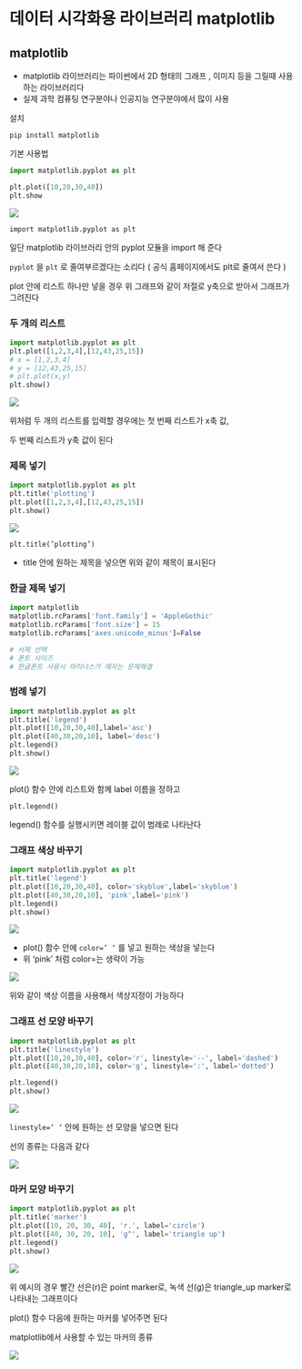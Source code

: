 # 데이터 시각화용 라이브러리 matplotlib

## matplotlib

- matplotlib 라이브러리는 파이썬에서 2D 형태의 그래프 , 이미지 등을 그릴때 사용하는 라이브러리다
- 실제 과학 컴퓨팅 연구분야나 인공지능 연구분야에서 많이 사용

설치

`pip install matplotlib`

기본 사용법

```python
import matplotlib.pyplot as plt

plt.plot([10,20,30,40])
plt.show
```

<img src="https://github.com/KKYHH/Python/blob/main/image/%EB%8D%B0%EC%9D%B4%ED%84%B0%20%EC%8B%9C%EA%B0%81%ED%99%94%EC%9A%A9%20%EB%9D%BC%EC%9D%B4%EB%B8%8C%EB%9F%AC%EB%A6%AC%20matplotlib/%EB%8D%B0%EC%9D%B4%ED%84%B0%20%EC%8B%9C%EA%B0%81%ED%99%94%EC%9A%A9%20%EB%9D%BC%EC%9D%B4%EB%B8%8C%EB%9F%AC%EB%A6%AC%20matplotlib_0.png?raw=true">

`import matplotlib.pyplot as plt`

일단 matplotlib 라이브러리 안의 pyplot 모듈을 import 해 준다

`pyplot` 을 `plt` 로 줄여부르겠다는 소리다 ( 공식 홈페이지에서도 plt로 줄여서 쓴다 )

plot 안에 리스트 하나만 넣을 경우 위 그래프와 같이 저절로 y축으로 받아서 그래프가 그려진다

### 두 개의 리스트

```python
import matplotlib.pyplot as plt
plt.plot([1,2,3,4],[12,43,25,15])
# x = [1,2,3,4]
# y = [12,43,25,15]
# plt.plot(x,y)
plt.show()
```

<img src="https://github.com/KKYHH/Python/blob/main/image/%EB%8D%B0%EC%9D%B4%ED%84%B0%20%EC%8B%9C%EA%B0%81%ED%99%94%EC%9A%A9%20%EB%9D%BC%EC%9D%B4%EB%B8%8C%EB%9F%AC%EB%A6%AC%20matplotlib/%EB%8D%B0%EC%9D%B4%ED%84%B0%20%EC%8B%9C%EA%B0%81%ED%99%94%EC%9A%A9%20%EB%9D%BC%EC%9D%B4%EB%B8%8C%EB%9F%AC%EB%A6%AC%20matplotlib_1.png?raw=true">

위처럼 두 개의 리스트를 입력할 경우에는 첫 번째 리스트가 x축 값,

두 번째 리스트가 y축 값이 된다

### 제목 넣기

```python
import matplotlib.pyplot as plt
plt.title('plotting')
plt.plot([1,2,3,4],[12,43,25,15])
plt.show()
```

<img src="https://github.com/KKYHH/Python/blob/main/image/%EB%8D%B0%EC%9D%B4%ED%84%B0%20%EC%8B%9C%EA%B0%81%ED%99%94%EC%9A%A9%20%EB%9D%BC%EC%9D%B4%EB%B8%8C%EB%9F%AC%EB%A6%AC%20matplotlib/%EB%8D%B0%EC%9D%B4%ED%84%B0%20%EC%8B%9C%EA%B0%81%ED%99%94%EC%9A%A9%20%EB%9D%BC%EC%9D%B4%EB%B8%8C%EB%9F%AC%EB%A6%AC%20matplotlib_2.png?raw=true">

`plt.title(’plotting’)`

- title 안에 원하는 제목을 넣으면 위와 같이 제목이 표시된다

### 한글 제목 넣기

```python
import matplotlib
matplotlib.rcParams['font.family'] = 'AppleGothic'
matplotlib.rcParams['font.size'] = 15
matplotlib.rcParams['axes.unicode_minus']=False

# 서체 선택
# 폰트 사이즈
# 한글폰트 사용시 마이너스가 깨지는 문제해결
```

### 범례 넣기

```python
import matplotlib.pyplot as plt
plt.title('legend')
plt.plot([10,20,30,40],label='asc')
plt.plot([40,30,20,10], label='desc')
plt.legend()
plt.show()
```

<img src="https://github.com/KKYHH/Python/blob/main/image/%EB%8D%B0%EC%9D%B4%ED%84%B0%20%EC%8B%9C%EA%B0%81%ED%99%94%EC%9A%A9%20%EB%9D%BC%EC%9D%B4%EB%B8%8C%EB%9F%AC%EB%A6%AC%20matplotlib/%EB%8D%B0%EC%9D%B4%ED%84%B0%20%EC%8B%9C%EA%B0%81%ED%99%94%EC%9A%A9%20%EB%9D%BC%EC%9D%B4%EB%B8%8C%EB%9F%AC%EB%A6%AC%20matplotlib_3.png?raw=true">

plot() 함수 안에 리스트와 함께 label 이름을 정하고

`plt.legend()`

legend() 함수를 실행시키면 레이블 값이 범례로 나타난다

### 그래프 색상 바꾸기

```python
import matplotlib.pyplot as plt
plt.title('legend')
plt.plot([10,20,30,40], color='skyblue',label='skyblue')
plt.plot([40,30,20,10], 'pink',label='pink')
plt.legend()
plt.show()
```

<img src="https://github.com/KKYHH/Python/blob/main/image/%EB%8D%B0%EC%9D%B4%ED%84%B0%20%EC%8B%9C%EA%B0%81%ED%99%94%EC%9A%A9%20%EB%9D%BC%EC%9D%B4%EB%B8%8C%EB%9F%AC%EB%A6%AC%20matplotlib/%EB%8D%B0%EC%9D%B4%ED%84%B0%20%EC%8B%9C%EA%B0%81%ED%99%94%EC%9A%A9%20%EB%9D%BC%EC%9D%B4%EB%B8%8C%EB%9F%AC%EB%A6%AC%20matplotlib_4.png?raw=true">

- plot() 함수 안에 `color=’ ‘` 를 넣고 원하는 색상을 넣는다
- 위 ‘pink’ 처럼 color=는 생략이 가능

<img src="https://github.com/KKYHH/Python/blob/main/image/%EB%8D%B0%EC%9D%B4%ED%84%B0%20%EC%8B%9C%EA%B0%81%ED%99%94%EC%9A%A9%20%EB%9D%BC%EC%9D%B4%EB%B8%8C%EB%9F%AC%EB%A6%AC%20matplotlib/%EB%8D%B0%EC%9D%B4%ED%84%B0%20%EC%8B%9C%EA%B0%81%ED%99%94%EC%9A%A9%20%EB%9D%BC%EC%9D%B4%EB%B8%8C%EB%9F%AC%EB%A6%AC%20matplotlib_5.png?raw=true">

위와 같이 색상 이름을 사용해서 색상지정이 가능하다

### 그래프 선 모양 바꾸기

```python
import matplotlib.pyplot as plt
plt.title('linestyle')
plt.plot([10,20,30,40], color='r', linestyle='--', label='dashed')
plt.plot([40,30,20,10], color='g', linestyle=':', label='dotted')

plt.legend()
plt.show()
```

<img src="https://github.com/KKYHH/Python/blob/main/image/%EB%8D%B0%EC%9D%B4%ED%84%B0%20%EC%8B%9C%EA%B0%81%ED%99%94%EC%9A%A9%20%EB%9D%BC%EC%9D%B4%EB%B8%8C%EB%9F%AC%EB%A6%AC%20matplotlib/%EB%8D%B0%EC%9D%B4%ED%84%B0%20%EC%8B%9C%EA%B0%81%ED%99%94%EC%9A%A9%20%EB%9D%BC%EC%9D%B4%EB%B8%8C%EB%9F%AC%EB%A6%AC%20matplotlib_6.png?raw=true">

`linestyle=’ ‘` 안에 원하는 선 모양을 넣으면 된다

선의 종류는 다음과 같다

<img src="https://github.com/KKYHH/Python/blob/main/image/%EB%8D%B0%EC%9D%B4%ED%84%B0%20%EC%8B%9C%EA%B0%81%ED%99%94%EC%9A%A9%20%EB%9D%BC%EC%9D%B4%EB%B8%8C%EB%9F%AC%EB%A6%AC%20matplotlib/%EB%8D%B0%EC%9D%B4%ED%84%B0%20%EC%8B%9C%EA%B0%81%ED%99%94%EC%9A%A9%20%EB%9D%BC%EC%9D%B4%EB%B8%8C%EB%9F%AC%EB%A6%AC%20matplotlib_7.png?raw=true">

### 마커 모양 바꾸기

```python
import matplotlib.pyplot as plt
plt.title('marker')
plt.plot([10, 20, 30, 40], 'r.', label='circle')
plt.plot([40, 30, 20, 10], 'g^', label='triangle up')
plt.legend()
plt.show()
```

<img src="https://github.com/KKYHH/Python/blob/main/image/%EB%8D%B0%EC%9D%B4%ED%84%B0%20%EC%8B%9C%EA%B0%81%ED%99%94%EC%9A%A9%20%EB%9D%BC%EC%9D%B4%EB%B8%8C%EB%9F%AC%EB%A6%AC%20matplotlib/%EB%8D%B0%EC%9D%B4%ED%84%B0%20%EC%8B%9C%EA%B0%81%ED%99%94%EC%9A%A9%20%EB%9D%BC%EC%9D%B4%EB%B8%8C%EB%9F%AC%EB%A6%AC%20matplotlib_8.png?raw=true">

위 예시의 경우 빨간 선은(r)은 point marker로, 녹색 선(g)은 triangle_up marker로 나타내는 그래프이다

plot() 함수 다음에 원하는 마커를 넣어주면 된다

matplotlib에서 사용할 수 있는 마커의 종류

<img src="https://github.com/KKYHH/Python/blob/main/image/%EB%8D%B0%EC%9D%B4%ED%84%B0%20%EC%8B%9C%EA%B0%81%ED%99%94%EC%9A%A9%20%EB%9D%BC%EC%9D%B4%EB%B8%8C%EB%9F%AC%EB%A6%AC%20matplotlib/%EB%8D%B0%EC%9D%B4%ED%84%B0%20%EC%8B%9C%EA%B0%81%ED%99%94%EC%9A%A9%20%EB%9D%BC%EC%9D%B4%EB%B8%8C%EB%9F%AC%EB%A6%AC%20matplotlib_9.png?raw=true">
